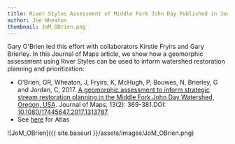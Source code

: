 ```yaml
---
title: River Styles Assessment of Middle Fork John Day Published in Journal of Maps
author: Joe Wheaton
thumbnail: JoM_OBrien.png
---
```


Gary O'Brien led this effort with collaborators Kirstie Fryirs and Gary Brierley. In this Journal of Maps article, we show how a geomorphic assessment using River Styles can be used to inform watershed restoration planning and prioritization:

- O’Brien, GR, Wheaton, J, Fryirs, K, McHugh, P, Bouwes, N, Brierley, G and Jordan, C, 2017. [A geomorphic assessment to inform strategic stream restoration planning in the Middle Fork John Day Watershed, Oregon, USA](https://www.researchgate.net/publication/315692450_A_geomorphic_assessment_to_inform_strategic_stream_restoration_planning_in_the_Middle_Fork_John_Day_Watershed_Oregon_USA). Journal of Maps, 13(2): 369-381.DOI: [10.1080/17445647.2017.1313787](http://dx.doi.org/10.1080/17445647.2017.1313787).
- See [here](https://www.researchgate.net/publication/316280360_Atlas_of_maps_to_accompany_article) for Atlas

![JoM_OBrien]({{ site.baseurl }}/assets/images/JoM_OBrien.png)